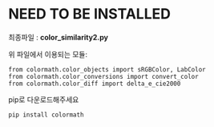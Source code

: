 # NEED TO BE INSTALLED   
최종파일 : **color_similarity2.py**

위 파일에서 이용되는 모듈:  
<pre><code>from colormath.color_objects import sRGBColor, LabColor
from colormath.color_conversions import convert_color
from colormath.color_diff import delta_e_cie2000</code></pre>  

pip로 다운로드해주세요  
<pre><code>pip install colormath</code></pre>  

